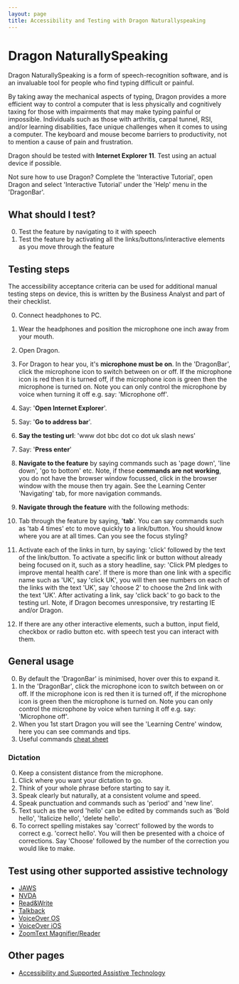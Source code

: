 ```yaml
---
layout: page
title: Accessibility and Testing with Dragon Naturallyspeaking
---
```


# Dragon NaturallySpeaking

Dragon NaturallySpeaking is a form of speech-recognition software, and is an invaluable tool for people who find typing difficult or painful. 

By taking away the mechanical aspects of typing, Dragon provides a more efficient way to control a computer that is less physically and cognitively taxing for those with impairments that may make typing painful or impossible. Individuals such as those with arthritis, carpal tunnel, RSI, and/or learning disabilities, face unique challenges when it comes to using a computer. The keyboard and mouse become barriers to productivity, not to mention a cause of pain and frustration.

Dragon should be tested with **Internet Explorer 11**. Test using an actual device if possible.

Not sure how to use Dragon? Complete the 'Interactive Tutorial', open Dragon and select 'Interactive Tutorial' under the 'Help' menu in the 'DragonBar'.

## What should I test?

0. Test the feature by navigating to it with speech
1. Test the feature by activating all the links/buttons/interactive elements as you move through the feature

## Testing steps

The accessibility acceptance criteria can be used for additional manual testing steps on device, this is written by the Business Analyst and part of their checklist. 

0. Connect headphones to PC.
1. Wear the headphones and position the microphone one inch away from your mouth.
1. Open Dragon.
2. For Dragon to hear you, it's **microphone must be on**. In the 'DragonBar', click the microphone icon to switch between on or off. If the microphone icon is red then it is turned off, if the microphone icon is green then the microphone is turned on. Note you can only control the microphone by voice when turning it off e.g. say: 'Microphone off'.
3. Say: '**Open Internet Explorer**'.
4. Say: '**Go to address bar**'.
5. **Say the testing url**: 'www dot bbc dot co dot uk slash news'
6. Say: '**Press enter**'
7. **Navigate to the feature** by saying commands such as 'page down', 'line down', 'go to bottom' etc. Note, if these **commands are not working**, you do not have the browser window focussed, click in the browser window with the mouse then try again. See the Learning Center 'Navigating' tab, for more navigation commands. 
8. **Navigate through the feature** with the following methods:

0. Tab through the feature by saying, '**tab**'. You can say commands such as 'tab 4 times' etc to move quickly to a link/button. You should know where you are at all times. Can you see the focus styling?
1. Activate each of the links in turn, by saying: 'click' followed by the text of the link/button. To activate a specific link or button without already being focused on it, such as a story headline, say: 'Click PM pledges to improve mental health care'. If there is more than one link with a specific name such as 'UK', say 'click UK', you will then see numbers on each of the links with the text 'UK', say 'choose 2' to choose the 2nd link with the text 'UK'. After activating a link, say 'click back' to go back to the testing url. Note, if Dragon becomes unresponsive, try restarting IE and/or Dragon.
2. If there are any other interactive elements, such a button, input field, checkbox or radio button etc. with speech test you can interact with them.

## General usage

0. By default the 'DragonBar' is minimised, hover over this to expand it.
1. In the 'DragonBar', click the microphone icon to switch between on or off. If the microphone icon is red then it is turned off, if the microphone icon is green then the microphone is turned on. Note you can only control the microphone by voice when turning it off e.g. say: 'Microphone off'.
2. When you 1st start Dragon you will see the 'Learning Centre' window, here you can see commands and tips.
3. Useful commands [cheat sheet](http://www.nuance.co.uk/ucmprod/groups/corporate/@web-enus/documents/collateral/dns13commandcheatsheet.pdf) 

### Dictation

0. Keep a consistent distance from the microphone.
1. Click where you want your dictation to go.
2. Think of your whole phrase before starting to say it.
3. Speak clearly but naturally, at a consistent volume and speed.
4. Speak punctuation and commands such as 'period' and 'new line'.
5. Text such as the word 'hello' can be edited by commands such as 'Bold hello', 'Italicize hello', 'delete hello'.
6. To correct spelling mistakes say 'correct' followed by the words to correct e.g. 'correct hello'. You will then be presented with a choice of corrections. Say 'Choose' followed by the number of the correction you would like to make.

## Test using other supported assistive technology

- [JAWS](accessibility-and-testing-with-jaws)
- [NVDA](accessibility-and-testing-with-nvda)
- [Read&Write](accessibility-and-testing-with-read-and-write)
- [Talkback](accessibility-and-testing-with-talkback)
- [VoiceOver OS](accessibility-and-testing-with-voiceover-os)
- [VoiceOver iOS](accessibility-and-testing-with-voiceover-ios)
- [ZoomText Magnifier/Reader](accessibility-and-testing-with-zoomtext)

## Other pages

- [Accessibility and Supported Assistive Technology](accessibility-and-supported-assistive-technology)